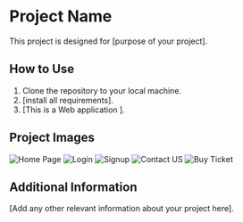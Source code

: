 # Project Name

This project is designed for [purpose of your project].

## How to Use

1. Clone the repository to your local machine.
2. [install all requirements].
3. [This is a Web application  ].

## Project Images


![Home Page](path/to/your/image.jpg)
![Login](path/to/your/image.jpg)
![Signup](path/to/your/image.jpg)
![Contact US](path/to/your/image.jpg)
![Buy Ticket](path/to/another/image.png)

## Additional Information

[Add any other relevant information about your project here].
